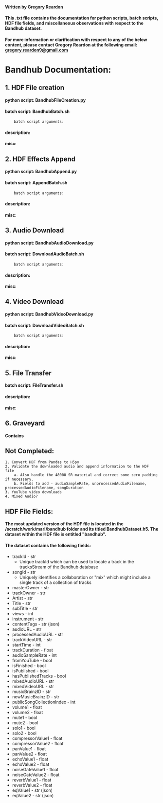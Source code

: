 #### Written by Gregory Reardon
#### This .txt file contains the documentation for python scripts, batch scripts,  HDF file fields, and miscellaneous observations with respect to the Bandhub dataset.

#### For more information or clarification with respect to any of the below content, please contact Gregory Reardon at the following email: gregory.reardon9@gmail.com 

# Bandhub Documentation:

## 1. HDF File creation
####	python script: BandhubFileCreation.py
####	batch script: BandhubBatch.sh
		batch script arguments:
####	description:
####	misc:

## 2. HDF Effects Append
####	python script: BandhubAppend.py
####	batch script: AppendBatch.sh
		batch script arguments: 
####	description:
####	misc:

## 3. Audio Download
####	python script: BandhubAudioDownload.py
####	batch script: DownloadAudioBatch.sh
		batch script arguments:
####	description:
####	misc:

## 4. Video Download
####	python script: BandhubVideoDownload.py
####	batch script: DownloadVideoBatch.sh
		batch script arguments:
####	description:
####	misc:

## 5. File Transfer
####	batch script: FileTransfer.sh
####	description:
####	misc:

## 6. Graveyard
#### Contains 

## Not Completed:
	1. Convert HDF from Pandas to H5py
	2. Validate the downloaded audio and append information to the HDF file
		a. Also handle the 48000 SR material and correct some zero padding if necessary.
		b. Fields to add - audioSampleRate, unprocessedAudioFilename, processedAudioFilename, songDuration 
	3. YouTube video downloads
	4. Mixed Audio?

## HDF File Fields:
####	The most updated version of the HDF file is located in the /scratch/work/marl/bandhub folder and its titled BandhubDataset.h5. The dataset within the HDF file is entitled "bandhub".
####	The dataset contains the following fields:
* trackId - str
	* Unique trackId which can be used to locate a track in the tracksStream of the Bandhub database
* songId - str
	* Uniquely identifies a collaboration or "mix" which might include a single track of a collection of tracks
* masterOwner - str
* trackOwner - str
* Artist - str
* Title - str
* subTitle - str
* views - int
* instrument - str
* contentTags - str (json)
* audioURL - str
* processedAudioURL - str
* trackVideoURL - str
* startTime - int
* trackDuration - float
* audioSampleRate - int
* fromYouTube - bool
* isFinished - bool
* isPublished - bool
* hasPublishedTracks - bool
* mixedAudioURL - str
* mixedVideoURL - str
* musicBrainzID - str
* newMusicBrainzID - str
* publicSongCollectionIndex - int
* volume1 - float
* volume2 - float
* mute1 - bool
* mute2 - bool
* solo1 - bool
* solo2 - bool
* compressorValue1 - float
* compressorValue2 - float
* panValue1 - float
* panValue2 - float
* echoValue1 - float
* echoValue2 - float
* noiseGateValue1 - float
* noiseGateValue2 - float
* reverbValue1 - float
* reverbValue2 - float
* eqValue1 - str (json)
* eqValue2 - str (json)
	

